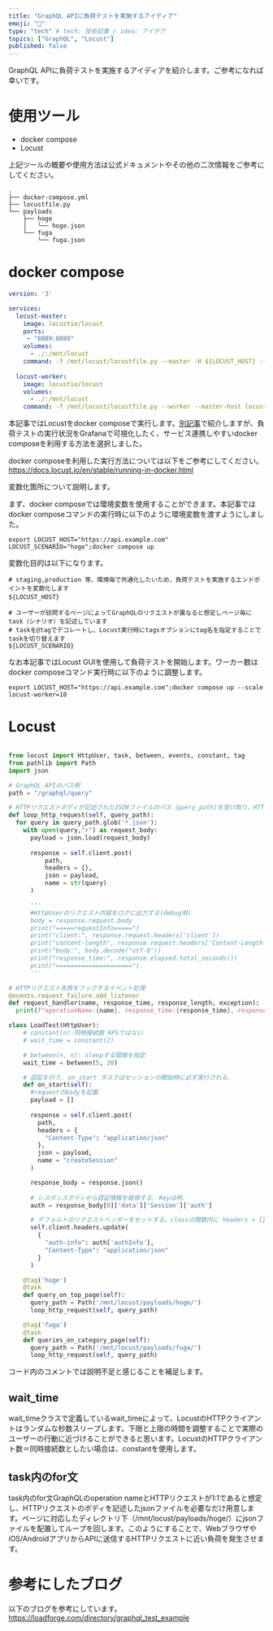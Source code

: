 ```yaml
---
title: "GraphQL APIに負荷テストを実施するアイディア"
emoji: "🦗"
type: "tech" # tech: 技術記事 / idea: アイデア
topics: ["GraphQL", "Locust"]
published: false
---
```

GraphQL APIに負荷テストを実施するアイディアを紹介します。ご参考になれば幸いです。

# 使用ツール
- docker compose
- Locust

上記ツールの概要や使用方法は公式ドキュメントやその他の二次情報をご参考にしてください。
```sample project
.
├── docker-compose.yml
├── locustfile.py
└── payloads
    ├── hoge
    │   └── hoge.json
    └── fuga
        └── fuga.json
```

# docker compose
```yml:docker-compose.yml
version: '3'

services:
  locust-master:
    image: locustio/locust
    ports:
     - "8089:8089"
    volumes:
      - ./:/mnt/locust
    command: -f /mnt/locust/locustfile.py --master -H ${LOCUST_HOST} --tags ${LOCUST_SCENARIO}
  
  locust-worker:
    image: locustio/locust
    volumes:
      - ./:/mnt/locust
    command: -f /mnt/locust/locustfile.py --worker --master-host locust-master
```
本記事ではLocustをdocker composeで実行します。[別記事](https://zenn.dev/zenn/articles/bbe899f8a78cfd)で紹介しますが、負荷テストの実行状況をGrafanaで可視化したく、サービス連携しやすいdocker composeを利用する方法を選択しました。

docker composeを利用した実行方法については以下をご参考にしてください。
https://docs.locust.io/en/stable/running-in-docker.html

変数化箇所について説明します。

まず、docker composeでは環境変数を使用することができます。本記事ではdocker composeコマンドの実行時に以下のように環境変数を渡すようにしました。
```shell
export LOCUST_HOST="https://api.example.com" LOCUST_SCENARIO="hoge";docker compose up
```
変数化目的は以下になります。
```shell
# staging,production 等、環境毎で共通化したいため、負荷テストを実施するエンドポイントを変数化します
${LOCUST_HOST}　

# ユーザーが訪問するページによってGraphQLのリクエストが異なると想定しページ毎にtask（シナリオ）を記述しています
# taskを@tagでデコレートし、Locust実行時にtagsオプションにtag名を指定することでtaskを切り替えます
${LOCUST_SCENARIO}
```
なお本記事ではLocust GUIを使用して負荷テストを開始します。ワーカー数はdocker composeコマンド実行時に以下のように調整します。
```shell
export LOCUST_HOST="https://api.example.com";docker compose up --scale locust-worker=10
```

# Locust
```python:locustfile.py

from locust import HttpUser, task, between, events, constant, tag
from pathlib import Path
import json

# GraphQL APIのパス例
path = "/graphql/query"

# HTTPリクエストボディが記述されたJSONファイルのパス（query_path)を受け取り、HTTPリクエストをループする関数
def loop_http_request(self, query_path):
  for query in query_path.glob('*.json'):
    with open(query,"r") as request_body:
      payload = json.load(request_body)
    
      response = self.client.post(
          path,
          headers = {},
          json = payload,
          name = str(query)
      )

      '''
      #HttpUserのリクエスト内容をログに出力する(debug用)
      body = response.request.body
      print("=====requestInfo=====")
      print("client:", response.request.headers['client'])
      print("content-length", response.request.headers['Content-Length'])
      print("body:", body.decode("utf-8"))
      print("response_time:", response.elapsed.total_seconds())
      print("=====================")
      '''

# HTTPリクエスト失敗をフックするイベント処理
@events.request_failure.add_listener
def request_handler(name, response_time, response_length, exception):
  print(f"operationName:{name}, response_time:{response_time}, response_length:{response_length}, exception:{exception}")

class LoadTest(HttpUser):
    # constant(n):同時接続数 RPSではない
    # wait_time = constant(2)

    # between(n, n): sleepする間隔を指定
    wait_time = between(5, 20)

    # 認証を行う. on_start タスクはセッションの開始時に必ず実行される.
    def on_start(self):
      #requestのbodyを記載
      payload = [] 
      
      response = self.client.post(
        path,
        headers = {
          "Content-Type": "application/json"
        },
        json = payload,
        name = "createSession"
      )

      response_body = response.json()
　　　 
      # レスポンスボディから認証情報を取得する. Keyは例.
      auth = response_body[0]['data']['Session']['auth']

      # デフォルトのリクエストヘッダーをセットする。classの関数内に headers = {} と記載したときは以下のヘッダーが付与される。
      self.client.headers.update(
        {
          "auth-info": auth['authInfo'],
          "Content-Type": "application/json"
        }
      )

    @tag('hoge')
    @task
    def query_on_top_page(self):
      query_path = Path('/mnt/locust/payloads/hoge/')
      loop_http_request(self, query_path)

    @tag('fuga')
    @task
    def queries_on_category_page(self):
      query_path = Path('/mnt/locust/payloads/fuga/')
      loop_http_request(self, query_path)
```
コード内のコメントでは説明不足と感じることを補足します。

## wait_time
wait_timeクラスで定義しているwait_timeによって、LocustのHTTPクライアントはランダムな秒数スリープします。下限と上限の時間を調整することで実際のユーザーの行動に近づけることができると思います。LocustのHTTPクライアント数＝同時接続数としたい場合は、constantを使用します。

## task内のfor文
task内のfor文GraphQLのoperation nameとHTTPリクエストが1:1であると想定し、HTTPリクエストのボディを記述したjsonファイルを必要なだけ用意します。ページに対応したディレクトリ下（/mnt/locust/payloads/hoge/）にjsonファイルを配置してループを回します。このようにすることで、WebブラウザやiOS/AndroidアプリからAPIに送信するHTTPリクエストに近い負荷を発生させます。

# 参考にしたブログ
以下のブログを参考にしています。
https://loadforge.com/directory/graphql_test_example